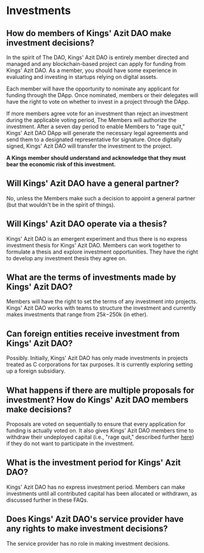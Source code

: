 # Investments

## How do members of Kings' Azit DAO make investment decisions?

In the spirit of The DAO, Kings' Azit DAO is entirely member directed and managed and any blockchain-based project can apply for funding from Kings' Azit DAO. As a member, you should have some experience in evaluating and investing in startups relying on digital assets.

Each member will have the opportunity to nominate any applicant for funding through the DApp. Once nominated, members or their delegates will have the right to vote on whether to invest in a project through the DApp.

If more members agree vote for an investment than reject an investment during the applicable voting period, The Members will authorize the investment. After a seven day period to enable Members to "rage quit," Kings' Azit DAO DApp will generate the necessary legal agreements and send them to a designated representative for signature. Once digitally signed, Kings' Azit DAO will transfer the investment to the project.

**A Kings member should understand and acknowledge that they must bear the economic risk of this investment.**

## Will Kings' Azit DAO have a general partner?

No, unless the Members make such a decision to appoint a general partner (but that wouldn't be in the spirit of things).

## Will Kings' Azit DAO operate via a thesis?

Kings' Azit DAO is an emergent experiment and thus there is no express investment thesis for Kings' Azit DAO. Members can work together to formulate a thesis and explore investment opportunities. They have the right to develop any investment thesis they agree on.

## What are the terms of investments made by Kings' Azit DAO?

Members will have the right to set the terms of any investment into projects. Kings' Azit DAO works with teams to structure the investment and currently makes investments that range from $25k-$250k (in ether).

## Can foreign entities receive investment from Kings' Azit DAO?

Possibly. Initially, Kings' Azit DAO has only made investments in projects treated as C corporations for tax purposes. It is currently exploring setting up a foreign subsidiary.

## What happens if there are multiple proposals for investment? How do Kings' Azit DAO members make decisions?

Proposals are voted on sequentially to ensure that every application for funding is actually voted on. It also gives Kings' Azit DAO members time to withdraw their undeployed capital (i.e., "rage quit," described further [here](/RageQuitting)) if they do not want to participate in the investment.

## What is the investment period for Kings' Azit DAO?

Kings' Azit DAO has no express investment period. Members can make investments until all contributed capital has been allocated or withdrawn, as discussed further in these FAQs.

## Does Kings' Azit DAO's service provider have any rights to make investment decisions?

The service provider has no role in making investment decisions.
